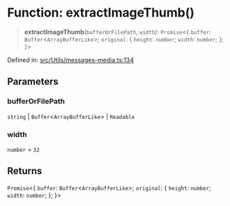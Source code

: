 # Function: extractImageThumb()

> **extractImageThumb**(`bufferOrFilePath`, `width`): `Promise`\<\{ `buffer`: `Buffer`\<`ArrayBufferLike`\>; `original`: \{ `height`: `number`; `width`: `number`; \}; \}\>

Defined in: [src/Utils/messages-media.ts:134](https://github.com/Fokusdotid/bail/blob/82f46c566476ac566bfd781dede14412fcdfb787/src/Utils/messages-media.ts#L134)

## Parameters

### bufferOrFilePath

`string` | `Buffer`\<`ArrayBufferLike`\> | `Readable`

### width

`number` = `32`

## Returns

`Promise`\<\{ `buffer`: `Buffer`\<`ArrayBufferLike`\>; `original`: \{ `height`: `number`; `width`: `number`; \}; \}\>
